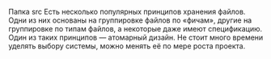 Папка src
Есть несколько популярных принципов хранения файлов. Одни из них основаны на группировке файлов по «фичам», другие на группировке по типам файлов, а некоторые даже имеют спецификацию. Один из таких принципов — атомарный дизайн. Не стоит много времени уделять выбору системы, можно менять её по мере роста проекта.